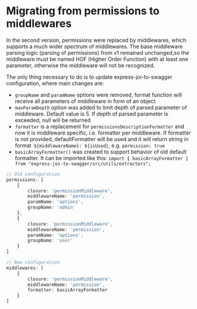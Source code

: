 # Migrating from permissions to middlewares

In the second version, permissions were replaced by middlewares, which supports
a much wider spectrum of middlewares. The base middleware parsing logic 
(parsing of permissions) from v1 remained unchanged,so the middleware must 
be named HOF (Higher Order Function) with at least one parameter, otherwise 
the middleware will not be recognized.

The only thing necessary to do is to update express-joi-to-swagger configuration, where main changes are:

- `groupName` and `paramName` options were removed, format function will receive all parameters of middleware in form of an object
- `maxParamDepth` option was added to limit depth of parsed parameter of middleware. Default value is 5. If depth of parsed parameter is exceeded, null will be returned
- `formatter` is a replacement for `permissionsDescriptionFormatter` and now it is middleware 
specific, i.e. formatter per middleware. If formatter is not provided, defaultFormatter will 
be used and it will return string in format` ${middlewareName}: ${isUsed}`, e.g. `permission: true`
- `basicArrayFormatter()` was created to support behavior of old default formatter. It can be imported 
like this: `import { basicArrayFormatter } from "express-joi-to-swagger/src/utils/extractors";`

```typescript
// Old configuration
permissions: [
	{
		closure: 'permissionMiddleware',
		middlewareName: 'permission',
		paramName: 'options',
		groupName: 'admin'
	},
	{
		closure: 'permissionMiddleware',
		middlewareName: 'permission',
		paramName: 'options',
		groupName: 'user'
	}
]
```

```typescript
// New configuration
middlewares: [
	{
		closure: 'permissionMiddleware',
		middlewareName: 'permission',
		formatter: basicArrayFormatter
	}
]
```
